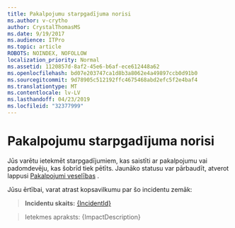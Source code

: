 ```yaml
---
title: Pakalpojumu starpgadījuma norisi
ms.author: v-crytho
author: CrystalThomasMS
ms.date: 9/19/2017
ms.audience: ITPro
ms.topic: article
ROBOTS: NOINDEX, NOFOLLOW
localization_priority: Normal
ms.assetid: 1120857d-8af2-45e6-b6af-ece612448a62
ms.openlocfilehash: bd07e203747ca1d8b3a8062e4a49897ccb0d91b0
ms.sourcegitcommit: 9d78905c512192ffc4675468abd2efc5f2e4baf4
ms.translationtype: MT
ms.contentlocale: lv-LV
ms.lasthandoff: 04/23/2019
ms.locfileid: "32377999"
---
```

# <a name="service-incident-in-progress"></a>Pakalpojumu starpgadījuma norisi

Jūs varētu ietekmēt starpgadījumiem, kas saistīti ar pakalpojumu vai padomdevēju, kas šobrīd tiek pētīts. Jaunāko statusu var pārbaudīt, atverot lappusi [Pakalpojumi veselības](https://admin.microsoft.com/adminportal/home#/servicehealth) . 
  
Jūsu ērtībai, varat atrast kopsavilkumu par šo incidentu zemāk:
  
> **Incidentu skaits:** [{IncidentId}](https://admin.microsoft.com/adminportal/home#/servicehealth)
    
> Ietekmes apraksts: {ImpactDescription}
    

